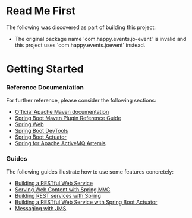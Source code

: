 # Read Me First
The following was discovered as part of building this project:

* The original package name 'com.happy.events.jo-event' is invalid and this project uses 'com.happy.events.joevent' instead.

# Getting Started

### Reference Documentation
For further reference, please consider the following sections:

* [Official Apache Maven documentation](https://maven.apache.org/guides/index.html)
* [Spring Boot Maven Plugin Reference Guide](https://docs.spring.io/spring-boot/docs/2.2.4.RELEASE/maven-plugin/)
* [Spring Web](https://docs.spring.io/spring-boot/docs/2.2.4.RELEASE/reference/htmlsingle/#boot-features-developing-web-applications)
* [Spring Boot DevTools](https://docs.spring.io/spring-boot/docs/2.2.4.RELEASE/reference/htmlsingle/#using-boot-devtools)
* [Spring Boot Actuator](https://docs.spring.io/spring-boot/docs/2.2.4.RELEASE/reference/htmlsingle/#production-ready)
* [Spring for Apache ActiveMQ Artemis](https://docs.spring.io/spring-boot/docs/2.2.4.RELEASE/reference/htmlsingle/#boot-features-artemis)

### Guides
The following guides illustrate how to use some features concretely:

* [Building a RESTful Web Service](https://spring.io/guides/gs/rest-service/)
* [Serving Web Content with Spring MVC](https://spring.io/guides/gs/serving-web-content/)
* [Building REST services with Spring](https://spring.io/guides/tutorials/bookmarks/)
* [Building a RESTful Web Service with Spring Boot Actuator](https://spring.io/guides/gs/actuator-service/)
* [Messaging with JMS](https://spring.io/guides/gs/messaging-jms/)

